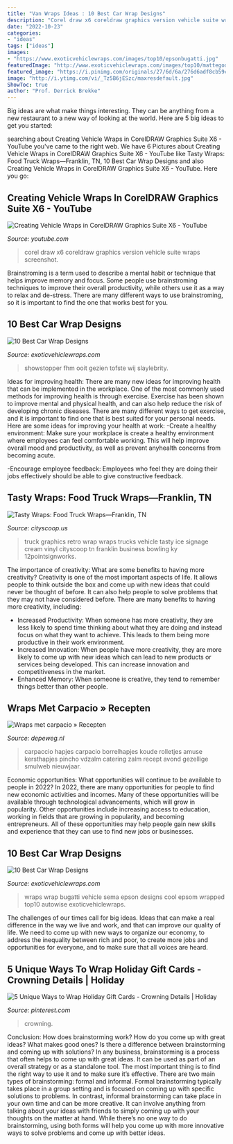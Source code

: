 ```yaml
---
title: "Van Wraps Ideas : 10 Best Car Wrap Designs"
description: "Corel draw x6 coreldraw graphics version vehicle suite wraps screenshot"
date: "2022-10-23"
categories:
- "ideas"
tags: ["ideas"]
images:
- "https://www.exoticvehiclewraps.com/images/top10/epsonbugatti.jpg"
featuredImage: "http://www.exoticvehiclewraps.com/images/top10/mattegodfatherwrap.jpg"
featured_image: "https://i.pinimg.com/originals/27/6d/6a/276d6adf8cb59c397655f7cb079de999.png"
image: "http://i.ytimg.com/vi/_Tz5B6jESzc/maxresdefault.jpg"
ShowToc: true
author: "Prof. Derrick Brekke"
---
```



Big ideas are what make things interesting. They can be anything from a new restaurant to a new way of looking at the world. Here are 5 big ideas to get you started: 

	

		
searching about Creating Vehicle Wraps in CorelDRAW Graphics Suite X6 - YouTube you've came to the right web. We have 6 Pictures about Creating Vehicle Wraps in CorelDRAW Graphics Suite X6 - YouTube like Tasty Wraps: Food Truck Wraps—Franklin, TN, 10 Best Car Wrap Designs and also Creating Vehicle Wraps in CorelDRAW Graphics Suite X6 - YouTube. Here you go:
		
    
## Creating Vehicle Wraps In CorelDRAW Graphics Suite X6 - YouTube

<img loading=lazy src="http://i.ytimg.com/vi/_Tz5B6jESzc/maxresdefault.jpg" onerror="this.onerror=null;this.src='https://tse3.mm.bing.net/th?id=OIP.rpBylxuzSaPkOrVWhOLSYAHaEK&amp;pid=15.1';" alt="Creating Vehicle Wraps in CorelDRAW Graphics Suite X6 - YouTube">

_Source: youtube.com_

>corel draw x6 coreldraw graphics version vehicle suite wraps screenshot. 

	

Brainstroming is a term used to describe a mental habit or technique that helps improve memory and focus. Some people use brainstroming techniques to improve their overall productivity, while others use it as a way to relax and de-stress. There are many different ways to use brainstroming, so it is important to find the one that works best for you.

    
## 10 Best Car Wrap Designs

<img loading=lazy src="http://www.exoticvehiclewraps.com/images/top10/mattegodfatherwrap.jpg" onerror="this.onerror=null;this.src='https://tse2.mm.bing.net/th?id=OIP.A4It58lmugTLT5FTEFSAGAHaDt&amp;pid=15.1';" alt="10 Best Car Wrap Designs">

_Source: exoticvehiclewraps.com_

>showstopper fhm ooit gezien tofste wij slaylebrity. 

	

Ideas for improving health:
There are many new ideas for improving health that can be implemented in the workplace. One of the most commonly used methods for improving health is through exercise. Exercise has been shown to improve mental and physical health, and can also help reduce the risk of developing chronic diseases. There are many different ways to get exercise, and it is important to find one that is best suited for your personal needs. Here are some ideas for improving your health at work: 
-Create a healthy environment: Make sure your workplace is create a healthy environment where employees can feel comfortable working. This will help improve overall mood and productivity, as well as prevent anyhealth concerns from becoming acute. 

-Encourage employee feedback: Employees who feel they are doing their jobs effectively should be able to give constructive feedback.

    
## Tasty Wraps: Food Truck Wraps—Franklin, TN

<img loading=lazy src="https://cityscoop.us/franklintn-signage/files/2012/06/Retro-Sno-food-truck-graphics.jpg" onerror="this.onerror=null;this.src='https://tse3.mm.bing.net/th?id=OIP.gL7qc9uJU7RFm0J4UAnhnwHaE0&amp;pid=15.1';" alt="Tasty Wraps: Food Truck Wraps—Franklin, TN">

_Source: cityscoop.us_

>truck graphics retro wrap wraps trucks vehicle tasty ice signage cream vinyl cityscoop tn franklin business bowling ky 12pointsignworks. 

	

The importance of creativity: What are some benefits to having more creativity?
Creativity is one of the most important aspects of life. It allows people to think outside the box and come up with new ideas that could never be thought of before. It can also help people to solve problems that they may not have considered before. There are many benefits to having more creativity, including: 
- Increased Productivity: When someone has more creativity, they are less likely to spend time thinking about what they are doing and instead focus on what they want to achieve. This leads to them being more productive in their work environment. 
- Increased Innovation: When people have more creativity, they are more likely to come up with new ideas which can lead to new products or services being developed. This can increase innovation and competitiveness in the market. 
- Enhanced Memory: When someone is creative, they tend to remember things better than other people.

    
## Wraps Met Carpacio » Recepten

<img loading=lazy src="http://www.depeweg.nl/recepten/wp-content/uploads/2012/05/carpacio.png" onerror="this.onerror=null;this.src='https://tse3.mm.bing.net/th?id=OIP.Iktu3saSVnMBjQ1-PZn_kwHaFS&amp;pid=15.1';" alt="Wraps met carpacio » Recepten">

_Source: depeweg.nl_

>carpaccio hapjes carpacio borrelhapjes koude rolletjes amuse kersthapjes pincho vdzalm catering zalm recept avond gezellige smulweb nieuwjaar. 

	

Economic opportunities: What opportunities will continue to be available to people in 2022?
In 2022, there are many opportunities for people to find new economic activities and incomes. Many of these opportunities will be available through technological advancements, which will grow in popularity. Other opportunities include increasing access to education, working in fields that are growing in popularity, and becoming entrepreneurs. All of these opportunities may help people gain new skills and experience that they can use to find new jobs or businesses.

    
## 10 Best Car Wrap Designs

<img loading=lazy src="https://www.exoticvehiclewraps.com/images/top10/epsonbugatti.jpg" onerror="this.onerror=null;this.src='https://tse2.mm.bing.net/th?id=OIP.aOnRCw6PMGFY6iLLge-HLAHaDt&amp;pid=15.1';" alt="10 Best Car Wrap Designs">

_Source: exoticvehiclewraps.com_

>wraps wrap bugatti vehicle sema epson designs cool epsom wrapped top10 autowise exoticvehiclewraps. 

	

The challenges of our times call for big ideas. Ideas that can make a real difference in the way we live and work, and that can improve our quality of life. We need to come up with new ways to organize our economy, to address the inequality between rich and poor, to create more jobs and opportunities for everyone, and to make sure that all voices are heard.

    
## 5 Unique Ways To Wrap Holiday Gift Cards - Crowning Details | Holiday

<img loading=lazy src="https://i.pinimg.com/originals/27/6d/6a/276d6adf8cb59c397655f7cb079de999.png" onerror="this.onerror=null;this.src='https://tse2.mm.bing.net/th?id=OIP.36A-c5fOiDnmyv2jxIyqewHaLG&amp;pid=15.1';" alt="5 Unique Ways to Wrap Holiday Gift Cards - Crowning Details | Holiday">

_Source: pinterest.com_

>crowning. 

	

Conclusion: How does brainstorming work? How do you come up with great ideas? What makes good ones? Is there a difference between brainstorming and coming up with solutions?
In any business, brainstorming is a process that often helps to come up with great ideas. It can be used as part of an overall strategy or as a standalone tool. The most important thing is to find the right way to use it and to make sure it’s effective. There are two main types of brainstorming: formal and informal. Formal brainstorming typically takes place in a group setting and is focused on coming up with specific solutions to problems. In contrast, informal brainstorming can take place in your own time and can be more creative. It can involve anything from talking about your ideas with friends to simply coming up with your thoughts on the matter at hand. While there’s no one way to do brainstorming, using both forms will help you come up with more innovative ways to solve problems and come up with better ideas.

